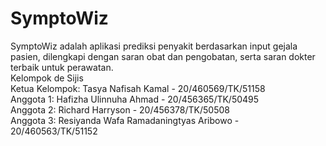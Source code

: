 # SymptoWiz
SymptoWiz adalah aplikasi prediksi penyakit berdasarkan input gejala pasien, dilengkapi dengan saran obat dan pengobatan, serta saran dokter terbaik untuk perawatan.
<br>
Kelompok de Sijis <br>
Ketua Kelompok: Tasya Nafisah Kamal - 20/460569/TK/51158<br>
Anggota 1: Hafizha Ulinnuha Ahmad - 20/456365/TK/50495<br>
Anggota 2: Richard Harryson - 20/456378/TK/50508<br>
Anggota 3: Resiyanda Wafa Ramadaningtyas Aribowo - 20/460563/TK/51152<br>
